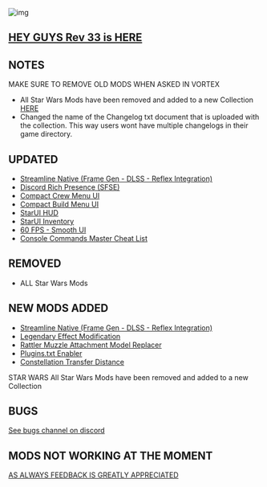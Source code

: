 ![img](https://s11.gifyu.com/images/SgCoI.png)

## [HEY GUYS Rev 33 is HERE](https://)

## NOTES

MAKE SURE TO REMOVE OLD MODS WHEN ASKED IN VORTEX

- All Star Wars Mods have been removed and added to a new Collection [HERE](https://next.nexusmods.com/starfield/collections/smp1fz?utm_source=copy&utm_medium=social&utm_campaign=share_collection)
- Changed the name of the Changelog txt document that is uploaded with the collection. This way users wont have multiple changelogs in their game directory.

## UPDATED

- [Streamline Native (Frame Gen - DLSS - Reflex Integration)](https://www.nexusmods.com/starfield/mods/2751?tab=description)
- [Discord Rich Presence (SFSE)](https://www.nexusmods.com/starfield/mods/2545)
- [Compact Crew Menu UI](https://www.nexusmods.com/starfield/mods/3014)
- [Compact Build Menu UI](https://www.nexusmods.com/starfield/mods/3063)
- [StarUI HUD](https://www.nexusmods.com/starfield/mods/3444)
- [StarUI Inventory](https://www.nexusmods.com/starfield/mods/773)
- [60 FPS - Smooth UI](https://www.nexusmods.com/starfield/mods/350)
- [Console Commands Master Cheat List](https://www.nexusmods.com/starfield/mods/607)

## REMOVED

- ALL Star Wars Mods


## NEW MODS ADDED

- [Streamline Native (Frame Gen - DLSS - Reflex Integration)](https://www.nexusmods.com/starfield/mods/2751?tab=description)
- [Legendary Effect Modification](https://www.nexusmods.com/starfield/mods/4114?tab=description)
- [Rattler Muzzle Attachment Model Replacer](https://www.nexusmods.com/starfield/mods/3929?tab=description)
- [Plugins.txt Enabler](https://www.nexusmods.com/starfield/mods/4157)
- [Constellation Transfer Distance](https://www.nexusmods.com/starfield/mods/4184?tab=description)

STAR WARS
All Star Wars Mods have been removed and added to a new Collection


## BUGS

[See bugs channel on discord](https://discord.gg/xZNztPjA2u)

## MODS NOT WORKING AT THE MOMENT



[AS ALWAYS FEEDBACK IS GREATLY APPRECIATED](https://)

